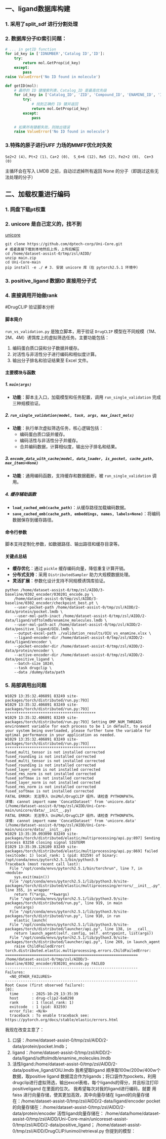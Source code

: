 ## 一、ligand数据库构建
### 1. 采用了split_sdf 进行分割处理
### 2. 数据库分子ID索引问题：
```python
# ... in getID function
for id_key in ['IDNUMBER','Catalog ID','ID']:
    try:
        return mol.GetProp(id_key)
    except:
        pass
raise ValueError('No ID found in molecule')
```
```python
def getID(mol):
    # 最终的 ID 键搜索列表，Catalog_ID 是最高优先级
    for id_key in ['Catalog_ID', 'ZID', 'Compound_ID', 'ENAMINE_ID', 'IDNUMBER', 'Catalog ID', 'ID', 'NSC']: 
        try:
            # 找到正确的 ID 键并返回
            return mol.GetProp(id_key)
        except:
            pass
    
    # 如果所有键都失败，则抛出错误
    raise ValueError('No ID found in molecule')
```
### 3.特殊的原子进行UFF 力场的MMFF优化时失败
```text
Se2+2 (4)、Pt+2 (1)、Ca+2 (0)、 S_6+6 (12)、Re5 (2)、Fe2+2 (0)、 Ce+3 (0)
```
主循环会在写入 LMDB 之前，自动过滤掉所有返回 None 的分子（即跳过这些无法处理的分子）
## 二、加载权重进行编码
### 1. 网盘下载pt权重
### 2. unicore 是自己定义的，找不到
[unicore](https://github.com/dptech-corp/Uni-Core)
```shell
git clone https://github.com/dptech-corp/Uni-Core.git
# 或者直接下载到本地然后上传，上传后解压
cd /home/dataset-assist-0/tmp/zsl/AIDD/
unzip main.zip
cd Uni-Core-main 
pip install -e ./ # 3. 安装 unicore 库（在 pytorch2.5.1 环境中）
```
### 3. positive_ligand 数据ID 直接用分子式

### 4. 直接调用开始做rank
#DrugCLIP 验证脚本分析

#### 脚本简介
`run_vs_validation.py` 是独立脚本，用于验证 `DrugCLIP` 模型在不同规模（1M、2M、4M）诱饵库上的虚拟筛选任务。主要功能包括：
1. 编码蛋白质口袋和分子数据并缓存。
2. 对活性与非活性分子进行编码和相似度计算。
3. 输出分子排名和验证结果至 Excel 文件。

#### 主要模块与函数

##### 1. `main(args)`
- **功能**：脚本主入口，加载模型和任务配置，调用 `run_single_validation` 完成三种规模验证。

##### 2. `run_single_validation(model, task, args, max_inact_mols)`
- **功能**：执行单次虚拟筛选任务，核心逻辑包括：
  - 编码蛋白质口袋并缓存。
  - 编码活性与非活性分子并缓存。
  - 合并编码数据，计算相似度，输出分子排名和结果。

##### 3. `encode_data_with_cache(model, data_loader, is_pocket, cache_path, max_items=None)`
- **功能**：通用编码函数，支持缓存和数据截断，被 `run_single_validation` 调用。

##### 4. 缓存辅助函数
- **`load_cached_emb(cache_path)`**：从缓存路径加载编码数据。
- **`save_cached_emb(cache_path, embeddings, names, labels=None)`**：将编码数据保存到缓存路径。

#### 命令行参数
脚本支持定制化参数，如数据路径、输出路径和缓存目录等。

#### 关键点总结
- **缓存优化**：通过 `pickle` 缓存编码向量，降低重复计算开销。
- **分布式支持**：采用 `DistributedSampler` 助力大规模数据处理。
- **灵活扩展**：参数化设计支持不同规模诱饵库验证。

```shell
python /home/dataset-assist-0/tmp/zsl/AIDD/3-baseline/0302_encoder/030201_encode.py \
    /home/dataset-assist-0/tmp/zsl/AIDD/3-baseline/0302_encoder/checkpoint_best.pt \
    --user-pocket-path /home/dataset-assist-0/tmp/zsl/AIDD/2-data/protein/pocket.lmdb \
    --user-mol-path-inact /home/dataset-assist-0/tmp/zsl/AIDD/2-data/ligand/sdftolmdb/enamine_molecules.lmdb \
    --user-mol-path-act /home/dataset-assist-0/tmp/zsl/AIDD/2-data/positive_ligand/OIU.lmdb \
    --output-excel-path ./validation_results/OIU_vs_enamine.xlsx \
    --ligand-encoder-dir /home/dataset-assist-0/tmp/zsl/AIDD/2-data/ligand/encoder \
    --pocket-encoder-dir /home/dataset-assist-0/tmp/zsl/AIDD/2-data/protein/encoder \
    --active-encoder-dir /home/dataset-assist-0/tmp/zsl/AIDD/2-data/positive_ligand \
    --batch-size 1024\
    --task drugclip \
    --data /dummy/data/path
```
### 5. 局部调用出问题
```shell
W1029 13:35:32.406891 83249 site-packages/torch/distributed/run.py:793] 
W1029 13:35:32.406891 83249 site-packages/torch/distributed/run.py:793] *****************************************
W1029 13:35:32.406891 83249 site-packages/torch/distributed/run.py:793] Setting OMP_NUM_THREADS environment variable for each process to be 1 in default, to avoid your system being overloaded, please further tune the variable for optimal performance in your application as needed. 
W1029 13:35:32.406891 83249 site-packages/torch/distributed/run.py:793] *****************************************
fused_multi_tensor is not installed corrected
fused_rounding is not installed corrected
fused_multi_tensor is not installed corrected
fused_rounding is not installed corrected
fused_layer_norm is not installed corrected
fused_rms_norm is not installed corrected
fused_softmax is not installed corrected
fused_layer_norm is not installed corrected
fused_rms_norm is not installed corrected
fused_softmax is not installed corrected
FATAL ERROR: 无法导入 UniMol/DrugCLIP 组件。请检查 PYTHONPATH。
详情: cannot import name 'ConcatDataset' from 'unicore.data' (/home/dataset-assist-0/tmp/zsl/AIDD/Uni-Core-main/unicore/data/__init__.py)
FATAL ERROR: 无法导入 UniMol/DrugCLIP 组件。请检查 PYTHONPATH。
详情: cannot import name 'ConcatDataset' from 'unicore.data' (/home/dataset-assist-0/tmp/zsl/AIDD/Uni-Core-main/unicore/data/__init__.py)
W1029 13:35:39.093090 83249 site-packages/torch/distributed/elastic/multiprocessing/api.py:897] Sending process 83258 closing signal SIGTERM
E1029 13:35:39.126109 83249 site-packages/torch/distributed/elastic/multiprocessing/api.py:869] failed (exitcode: 1) local_rank: 1 (pid: 83259) of binary: /opt/conda/envs/pytorch2.5.1/bin/python3.9
Traceback (most recent call last):
  File "/opt/conda/envs/pytorch2.5.1/bin/torchrun", line 7, in <module>
    sys.exit(main())
  File "/opt/conda/envs/pytorch2.5.1/lib/python3.9/site-packages/torch/distributed/elastic/multiprocessing/errors/__init__.py", line 355, in wrapper
    return f(*args, **kwargs)
  File "/opt/conda/envs/pytorch2.5.1/lib/python3.9/site-packages/torch/distributed/run.py", line 919, in main
    run(args)
  File "/opt/conda/envs/pytorch2.5.1/lib/python3.9/site-packages/torch/distributed/run.py", line 910, in run
    elastic_launch(
  File "/opt/conda/envs/pytorch2.5.1/lib/python3.9/site-packages/torch/distributed/launcher/api.py", line 138, in __call__
    return launch_agent(self._config, self._entrypoint, list(args))
  File "/opt/conda/envs/pytorch2.5.1/lib/python3.9/site-packages/torch/distributed/launcher/api.py", line 269, in launch_agent
    raise ChildFailedError(
torch.distributed.elastic.multiprocessing.errors.ChildFailedError: 
============================================================
/home/dataset-assist-0/tmp/zsl/AIDD/3-baseline/0302_encoder/030201_encode.py FAILED
------------------------------------------------------------
Failures:
  <NO_OTHER_FAILURES>
------------------------------------------------------------
Root Cause (first observed failure):
[0]:
  time      : 2025-10-29_13:35:39
  host      : drug-clip2-6a8298
  rank      : 1 (local_rank: 1)
  exitcode  : 1 (pid: 83259)
  error_file: <N/A>
  traceback : To enable traceback see: https://pytorch.org/docs/stable/elastic/errors.html
```

 我现在改变主意了：
1. 口袋：/home/dataset-assist-0/tmp/zsl/AIDD/2-data/protein/pocket.lmdb；
2. ligand：/home/dataset-assist-0/tmp/zsl/AIDD/2-data/ligand/sdftolmdb/enamine_molecules.lmdb
3. 活性ligand:/home/dataset-assist-0/tmp/zsl/AIDD/2-data/positive_ligand/OIU.lmdb
我希望取ligand 顺序取100w/200w/400w个数据，取positive ligand 数据混合作为ligands；将口袋作为pockets，利用drugclip进行虚拟筛选，输出excel表格，每个ligands的得分，并且标注打印positiveligand 在里面的位次。
我希望每次对我的ligand进行编码，就要 用faiss 进行向量存储，使其更加高效，其中向量存储在
ligand的向量存储在：/home/dataset-assist-0/tmp/zsl/AIDD/2-data/ligand/encoder
pocket的向量存储在：/home/dataset-assist-0/tmp/zsl/AIDD/2-data/protein/encoder
活性ligand向量存储在：
/home/data/home/dataset-assist-0/tmp/zsl/AIDD/Uni-Core-main/unicoreset-assist-0/tmp/zsl/AIDD/2-data/positive_ligand；
/home/dataset-assist-0/tmp/zsl/AIDD/DrugCLIP/unimol/retrieval.py
你提到的模型：